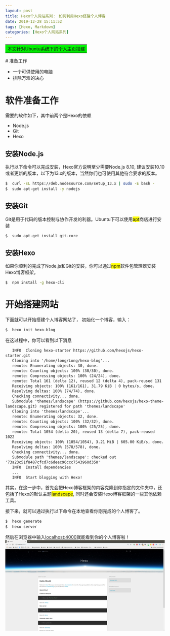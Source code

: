 ```yaml
---
layout: post
title: Hexo个人网站系列： 如何利用Hexo搭建个人博客
date: 2019-12-28 15:11:52
tags: [Hexo, Markdown]
categories: [Hexo个人网站系列]
---
```

<table><tr><td bgcolor=gree>本文针对Ubuntu系统下的个人主页搭建</td></tr></table>
# 准备工作

<!-- - 一个GitHub帐号 -->
- 一个可供使用的电脑
- 排除万难的决心

<!-- # 新建仓库

1. 在GitHub中新建一个仓库，其中<span style="background-color:#00dd00">yourname</span>是你的GitHub账户名。

![新建Github仓库](pics/新建仓库.png) -->

# 软件准备工作

需要的软件如下，其中前两个是Hexo的依赖
- Node.js
- Git
- Hexo

## 安装Node.js

执行以下命令可以完成安装，Hexo官方说明至少需要Node.js 8.10, 建议安装10.10或者更新的版本，以下为13.x的版本，当然你们也可使用其他符合要求的版本。

```bash
$  curl -sL https://deb.nodesource.com/setup_13.x | sudo -E bash -
$  sudo apt-get install -y nodejs
```

## 安装Git

Git是用于代码的版本控制与协作开发的利器。Ubuntu下可以使用<span style="background-color:#FFFF00">apt</span>商店进行安装


```bash
$  sudo apt-get install git-core
```

## 安装Hexo

如果你顺利的完成了Node.js和Git的安装，你可以通过<span style="background-color:#FFFF00">npm</span>软件包管理器安装Hexo博客框架。

```bash
$  npm install -g hexo-cli
```

# 开始搭建网站

下面就可以开始搭建个人博客网站了，
初始化一个博客，输入：

```bash
$  hexo init hexo-blog
```

在这过程中，你可以看到以下消息

```
   INFO  Cloning hexo-starter https://github.com/hexojs/hexo-starter.git
   Cloning into '/home/long/Long/hexo-blog'...
   remote: Enumerating objects: 30, done.
   remote: Counting objects: 100% (30/30), done.
   remote: Compressing objects: 100% (24/24), done.
   remote: Total 161 (delta 12), reused 12 (delta 4), pack-reused 131
   Receiving objects: 100% (161/161), 31.79 KiB | 0 bytes/s, done.
   Resolving deltas: 100% (74/74), done.
   Checking connectivity... done.
   Submodule 'themes/landscape' (https://github.com/hexojs/hexo-theme-landscape.git) registered for path 'themes/landscape'
   Cloning into 'themes/landscape'...
   remote: Enumerating objects: 32, done.
   remote: Counting objects: 100% (32/32), done.
   remote: Compressing objects: 100% (25/25), done.
   remote: Total 1054 (delta 20), reused 13 (delta 7), pack-reused 1022
   Receiving objects: 100% (1054/1054), 3.21 MiB | 605.00 KiB/s, done.
   Resolving deltas: 100% (578/578), done.
   Checking connectivity... done.
   Submodule path 'themes/landscape': checked out '73a23c51f8487cfcd7c6deec96ccc7543960d350'
   INFO  Install dependencies
   ...
   INFO  Start blogging with Hexo!
```

其实，在这一步中，首先会把Hexo博客框架的内容克隆到你指定的文件夹中，还包括了Hexo的默认主题<span style="background-color:#FFFF00">landscape</span>, 同时还会安装Hexo博客框架的一些其他依赖工具。

接下来，就可以通过执行以下命令在本地查看你刚完成的个人博客了。
```bash
$  hexo generate
$  hexo server
```
然后在浏览器中输入[localhost:4000](localhost:4000)就能看到你的个人博客啦！
![blog](pics/blog.png)
